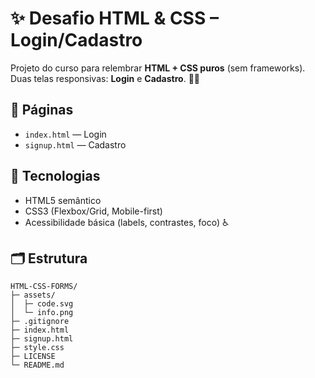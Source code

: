 # ✨ Desafio HTML & CSS – Login/Cadastro

Projeto do curso para relembrar **HTML + CSS puros** (sem frameworks). Duas telas responsivas: **Login** e **Cadastro**. 🎨📱

## 🧩 Páginas

- `index.html` — Login
- `signup.html` — Cadastro

## 🧱 Tecnologias

- HTML5 semântico
- CSS3 (Flexbox/Grid, Mobile-first)
- Acessibilidade básica (labels, contrastes, foco) ♿

## 🗂️ Estrutura

```text
HTML-CSS-FORMS/
├─ assets/
│  ├─ code.svg
│  └─ info.png
├─ .gitignore
├─ index.html
├─ signup.html
├─ style.css
├─ LICENSE
└─ README.md

 
